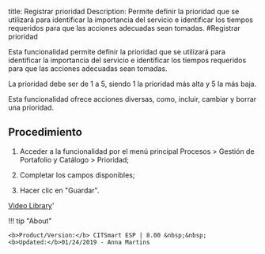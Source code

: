 title: Registrar prioridad
Description: Permite definir la prioridad que se utilizará para identificar la importancia del servicio e identificar los tiempos requeridos para que las acciones adecuadas sean tomadas.
#Registrar prioridad

Esta funcionalidad permite definir la prioridad que se utilizará para
identificar la importancia del servicio e identificar los tiempos requeridos
para que las acciones adecuadas sean tomadas.

La prioridad debe ser de 1 a 5, siendo 1 la prioridad más alta y 5 la más baja.

Esta funcionalidad ofrece acciones diversas, como, incluir, cambiar y borrar una
prioridad.

Procedimiento
-----------------

1.  Acceder a la funcionalidad por el menú principal Procesos \> Gestión de
    Portafolio y Catálogo \> Prioridad;

2.  Completar los campos disponibles;

3.  Hacer clic en "Guardar".




<i class='fa fa-youtube-play  fa-2x' style='color:#97ce17;vertical-align: middle;'> </i> [Video Library](https://www.youtube.com/playlist?list=PLB5qK2uzf2ROUXdrTeH-_n6tXmG4oPtoz)'

!!! tip "About"

    <b>Product/Version:</b> CITSmart ESP | 8.00 &nbsp;&nbsp;
    <b>Updated:</b>01/24/2019 - Anna Martins
